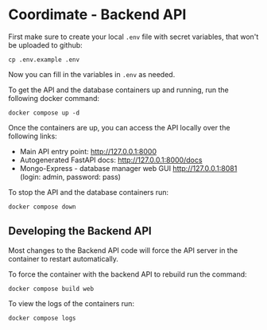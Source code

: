 # Coordimate - Backend API

First make sure to create your local `.env` file with secret variables, that won't be uploaded to github:
```
cp .env.example .env
```
Now you can fill in the variables in `.env` as needed.

To get the API and the database containers up and running, run the following docker command:
```
docker compose up -d
```

Once the containers are up, you can access the API locally over the following links:
- Main API entry point: http://127.0.0.1:8000
- Autogenerated FastAPI docs: http://127.0.0.1:8000/docs
- Mongo-Express - database manager web GUI http://127.0.0.1:8081 (login: admin, password: pass)

To stop the API and the database containers run:
```
docker compose down
```

## Developing the Backend API

Most changes to the Backend API code will force the API server in the container to restart automatically.

To force the container with the backend API to rebuild run the command:
```
docker compose build web
```

To view the logs of the containers run:
```
docker compose logs
```

